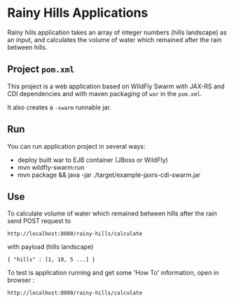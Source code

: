 # Rainy Hills Applications

Rainy hills application takes an array of integer numbers (hills landscape) as an input, and calculates the volume of water
which remained after the rain between hills.

## Project `pom.xml`

This project is a web application based on WildFly Swarm with JAX-RS and CDI dependencies and 
with maven packaging of `war` in the `pom.xml`.

It also creates a `-swarm` runnable jar. 

## Run

You can run application project in several ways:

* deploy built war to EJB container (JBoss or WildFly)
* mvn wildfly-swarm:run
* mvn package && java -jar ./target/example-jaxrs-cdi-swarm.jar

## Use

To calculate volume of water which remained between hills after the rain send 
POST request to
    
    http://localhost:8080/rainy-hills/calculate        

with payload (hills landscape)

    { "hills" : [1, 10, 5 ...] }
 

To test is application running and get some 'How To' information, open in browser :
    
    http://localhost:8080/rainy-hills/calculate

